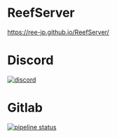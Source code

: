 # ReefServer
https://ree-jp.github.io/ReefServer/

# Discord
[![discord](https://discordapp.com/api/guilds/638760361369010177/widget.png?style=banner2)]( https://discord.gg/M4A6cak)

# Gitlab
[![pipeline status](https://gitlab.com/Ree-jp/ReefServer/badges/dev/pipeline.svg)](https://gitlab.com/Ree-jp/ReefServer/-/commits/dev)